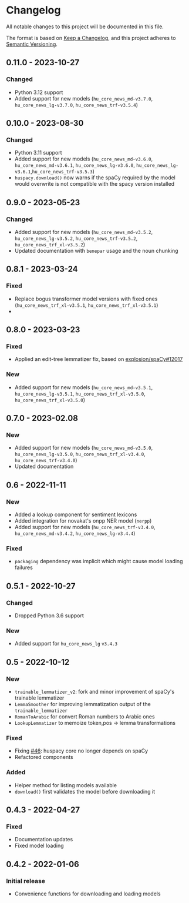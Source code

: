 # Changelog

All notable changes to this project will be documented in this file.

The format is based on [Keep a Changelog](https://keepachangelog.com/en/1.0.0/),
and this project adheres to [Semantic Versioning](https://semver.org/spec/v2.0.0.html).

## 0.11.0 - 2023-10-27
### Changed
- Python 3.12 support
- Added support for new models  (`hu_core_news_md-v3.7.0`, `hu_core_news_lg-v3.7.0`, `hu_core_news_trf-v3.5.4`)

## 0.10.0 - 2023-08-30
### Changed
- Python 3.11 support
- Added support for new models  (`hu_core_news_md-v3.6.0`, `hu_core_news_md-v3.6.1`, `hu_core_news_lg-v3.6.0`, `hu_core_news_lg-v3.6.1`,`hu_core_news_trf-v3.5.3`)
- `huspacy.download()` now warns if the spaCy required by the model would overwrite is not compatible with the spacy version installed

## 0.9.0 - 2023-05-23
### Changed
- Added support for new models (`hu_core_news_md-v3.5.2`, `hu_core_news_lg-v3.5.2`, `hu_core_news_trf-v3.5.2`, `hu_core_news_trf_xl-v3.5.2`)
- Updated documentation with `benepar` usage and the noun chunking

## 0.8.1 - 2023-03-24
### Fixed
- Replace bogus transformer model versions with fixed ones (`hu_core_news_trf_xl-v3.5.1`, `hu_core_news_trf_xl-v3.5.1`)
- 
## 0.8.0 - 2023-03-23
### Fixed
- Applied an edit-tree lemmatizer fix, based on [explosion/spaCy#12017](https://github.com/explosion/spaCy/pull/12017)
### New
- Added support for new models (`hu_core_news_md-v3.5.1`, `hu_core_news_lg-v3.5.1`, `hu_core_news_trf_xl-v3.5.0`, `hu_core_news_trf_xl-v3.5.0`)

## 0.7.0 - 2023-02.08
### New
- Added support for new models (`hu_core_news_md-v3.5.0`, `hu_core_news_lg-v3.5.0`, `hu_core_news_trf_xl-v3.4.0`, `hu_core_news_trf-v3.4.0`)
- Updated documentation

## 0.6 - 2022-11-11
### New
- Added a lookup component for sentiment lexicons
- Added integration for novakat's onpp NER model (`nerpp`)
- Added support for new models (`hu_core_news_trf-v3.4.0`, `hu_core_news_md-v3.4.2`, `hu_core_news_lg-v3.4.4`)

### Fixed
- `packaging` dependency was implicit which might cause model loading failures

## 0.5.1 - 2022-10-27
### Changed
- Dropped Python 3.6 support

### New
- Added support for `hu_core_news_lg` `v3.4.3`

## 0.5 - 2022-10-12
### New
- `trainable_lemmatizer_v2`: fork and minor improvement of spaCy's trainable lemmatizer
- `LemmaSmoother` for improving lemmatization output of the `trainable_lemmatizer`
- `RomanToArabic` for convert Roman numbers to Arabic ones
- `LookupLemmatizer` to memoize token,pos -> lemma transformations

### Fixed
- Fixing [#46](https://github.com/huspacy/huspacy/issues/46): huspacy core no longer depends on spaCy
- Refactored components

### Added
- Helper method for listing models available
- `download()` first validates the model before downloading it

## 0.4.3 - 2022-04-27
### Fixed
- Documentation updates
- Fixed model loading

## 0.4.2 - 2022-01-06
### Initial release
- Convenience functions for downloading and loading models


